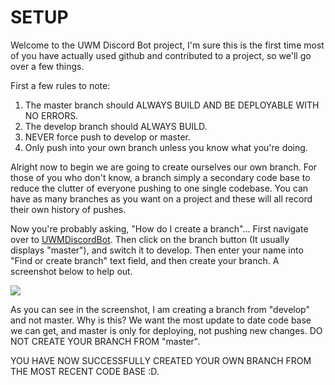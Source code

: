 # SETUP
Welcome to the UWM Discord Bot project,  I'm sure this is the first time most of you have actually used github and contributed to a project, so we'll go over a few things.

First a few rules to note:
1. The master branch should ALWAYS BUILD AND BE DEPLOYABLE WITH NO ERRORS.
2. The develop branch should ALWAYS BUILD.
3. NEVER force push to develop or master.
4. Only push into your own branch unless you know what you're doing.

Alright now to begin we are going to create ourselves our own branch.  For those of you who don't know, a branch simply a secondary code base to reduce the clutter of everyone pushing to one single codebase. You can have as many branches as you want on a project and these will all record their own history of pushes.

Now you're probably asking, "How do I create a branch"...  First navigate over to <a href="https://github.com/UWM-Student-Discord-Bot/UWMDiscordBot">UWMDiscordBot</a>.  Then click on
the branch button (It usually displays "master"), and switch it to develop. Then enter your name into "Find or create branch" text field, and then create your branch.  A screenshot below
to help out.

<img src="https://i.ibb.co/cwGkrx1/Capture1.png">

As you can see in the screenshot, I am creating a branch from "develop" and not master.  Why is this?  We want the most update to date code base we can get, and master is only for
deploying, not pushing new changes.  DO NOT CREATE YOUR BRANCH FROM "master".

YOU HAVE NOW SUCCESSFULLY CREATED YOUR OWN BRANCH FROM THE MOST RECENT CODE BASE :D.

